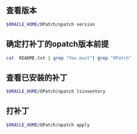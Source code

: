 ## 查看版本

```bash
$ORACLE_HOME/OPatch/opatch version
```

## 确定打补丁的opatch版本前提

```bash
cat  README.txt | grep "You must"| grep "OPatch"
```

## 查看已安装的补丁

```bash
$ORACLE_HOME/OPatch/opatch lsinventory
```

## 打补丁

```bash
$ORACLE_HOME/OPatch/opatch apply
```


